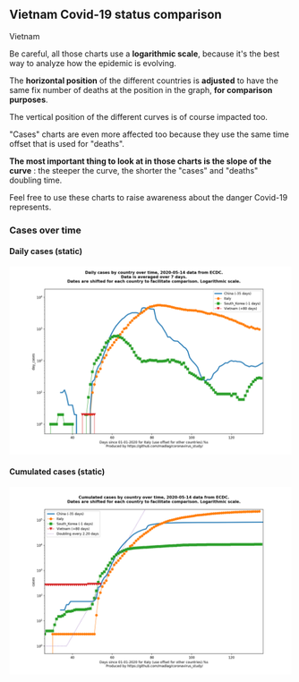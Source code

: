 ## Vietnam Covid-19 status comparison 

Vietnam



Be careful, all those charts use a **logarithmic scale**, because it's the best way to analyze how the epidemic is evolving.
 
The **horizontal position** of the different countries is **adjusted** to have the same fix number of deaths at the position in the graph, **for comparison purposes**.

The vertical position of the different curves is of course impacted too.

"Cases" charts are even more affected too because they use the same time offset that is used for "deaths".

**The most important thing to look at in those charts is the slope of the curve** : the steeper the curve, the shorter the "cases" and "deaths" doubling time.

Feel free to use these charts to raise awareness about the danger Covid-19 represents. 


 
### Cases over time
 
#### Daily cases (static)
![Vietnam covid-19 daily cases static chart](https://raw.githubusercontent.com/madlag/coronavirus_study/master/notebooks/graphs/2020-05-14/countries/Vietnam/2020-05-14_Vietnam_day_cases.png "Vietnam covid-19 day_cases static chart")   
 
#### Cumulated cases (static)
![Vietnam covid-19 cumulated cases static chart](https://raw.githubusercontent.com/madlag/coronavirus_study/master/notebooks/graphs/2020-05-14/countries/Vietnam/2020-05-14_Vietnam_cases.png "Vietnam covid-19 cases static chart")   

